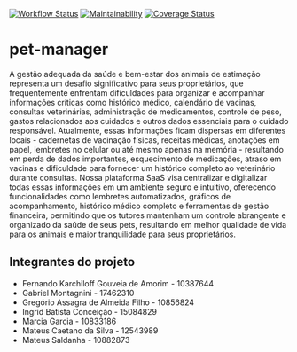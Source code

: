 [![Workflow Status](https://github.com/FernandoKGA/pet-manager/actions/workflows/rubyonrails.yml/badge.svg)](https://github.com/FernandoKGA/pet-manager/actions/workflows/rubyonrails.yml) [![Maintainability](https://qlty.sh/gh/FernandoKGA/projects/pet-manager/maintainability.svg)](https://qlty.sh/gh/FernandoKGA/projects/pet-manager) [![Coverage Status](https://coveralls.io/repos/github/FernandoKGA/pet-manager/badge.svg)](https://coveralls.io/github/FernandoKGA/pet-manager)
# pet-manager

A gestão adequada da saúde e bem-estar dos animais de estimação representa um desafio significativo para seus proprietários, que frequentemente enfrentam dificuldades para organizar e acompanhar informações críticas como histórico médico, calendário de vacinas, consultas veterinárias, administração de medicamentos, controle de peso, gastos relacionados aos cuidados e outros dados essenciais para o cuidado responsável. Atualmente, essas informações ficam dispersas em diferentes locais - cadernetas de vacinação físicas, receitas médicas, anotações em papel, lembretes no celular ou até mesmo apenas na memória - resultando em perda de dados importantes, esquecimento de medicações, atraso em vacinas e dificuldade para fornecer um histórico completo ao veterinário durante consultas. Nossa plataforma SaaS visa centralizar e digitalizar todas essas informações em um ambiente seguro e intuitivo, oferecendo funcionalidades como lembretes automatizados, gráficos de acompanhamento, histórico médico completo e ferramentas de gestão financeira, permitindo que os tutores mantenham um controle abrangente e organizado da saúde de seus pets, resultando em melhor qualidade de vida para os animais e maior tranquilidade para seus proprietários.

## Integrantes do projeto

- Fernando Karchiloff Gouveia de Amorim - 10387644
- Gabriel Montagnini - 17462310
- Gregório Assagra de Almeida Filho - 10856824
- Ingrid Batista Conceição - 15084829
- Marcia Garcia - 10833186
- Mateus Caetano da Silva - 12543989
- Mateus Saldanha - 10882873
